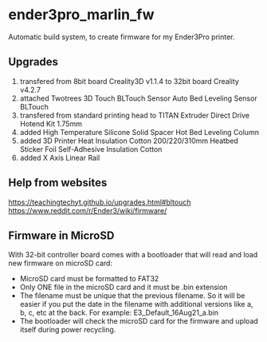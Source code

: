 # ender3pro_marlin_fw
Automatic build system, to create firmware for my Ender3Pro printer.

## Upgrades
1. transfered from 8bit board Creality3D v1.1.4 to 32bit board Creality v4.2.7
2. attached Twotrees 3D Touch BLTouch Sensor Auto Bed Leveling Sensor BLTouch
3. transfered from standard printing head to TITAN Extruder Direct Drive Hotend Kit 1.75mm 
4. added High Temperature Silicone Solid Spacer Hot Bed Leveling Column
5. added 3D Printer Heat Insulation Cotton 200/220/310mm Heatbed Sticker Foil Self-Adhesive Insulation Cotton
6. added X Axis Linear Rail 

## Help from websites
https://teachingtechyt.github.io/upgrades.html#bltouch
https://www.reddit.com/r/Ender3/wiki/firmware/

## Firmware in MicroSD

With 32-bit controller board comes with a bootloader that will read and load new firmware on microSD card:

 - MicroSD card must be formatted to FAT32
 - Only ONE file in the microSD card and it must be .bin extension
 - The filename must be unique that the previous filename. So it will be easier if you put the date in the      filename with additional versions like a, b, c, etc at the back. For example:
        E3_Default_16Aug21_a.bin
 - The bootloader will check the microSD card for the firmware and upload itself during power recycling.
